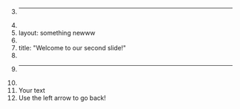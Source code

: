 3.	---
4.	
5.	layout: something newww
6.	
7.	title: "Welcome to our second slide!"
8.	
9.	---
10.	
11.	Your text
12.	Use the left arrow to go back!
